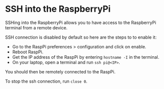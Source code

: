 # SSH into the RaspberryPi

SSHing into the RaspberryPi allows you to have access to the RaspberryPi terminal from a remote device.

SSH connection is disabled by default so here are the steps to to enable it:

* Go to the RaspPi preferences > configuration and click on enable.
* Reboot RaspPi.
* Get the IP address of the RaspPi by entering `hostname -I` in the terminal.
* On your laptop, open a terminal and run `ssh pi@<IP>`.

You should then be remotely connected to the RaspPi.

To stop the ssh connection, run `close 0`.

